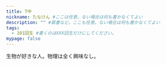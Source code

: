 ```yaml
---
title: T中
nickname: たなけん #ここは任意。ない場合は何も書かなくてよい
description: "" #肩書など。ここも任意。ない場合は何も書かなくてよい
tags:
  - 101回生 #書くのはXXX回生だけにしてください。
mypage: false
---
```


生物が好きな人。物理は全く興味なし。
